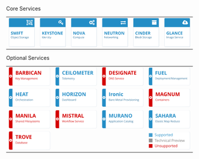 <!-- .slide: data-background-image="images/mirantis-logo.svg" data-background-size="auto 90%" -->


Core Services
<table>
<tr>
    <td><img src="images/openstack/swift.svg"    ></td>
    <td><img src="images/openstack/keystone.svg" ></td>
    <td><img src="images/openstack/nova.svg"     ></td>
    <td><img src="images/openstack/neutron.svg"  ></td>
    <td><img src="images/openstack/cinder.svg"   ></td>
    <td><img src="images/openstack/glance.svg"   ></td>
</tr>
</table>

Optional Services

<table>
<tr>
    <td><img src="images/openstack/barbican-notsupported.svg"></td>
    <td><img src="images/openstack/ceilometer.svg"></td>
    <td><img src="images/openstack/designate-notsupported.svg"></td>
    <td><img src="images/openstack/fuel.svg"></td>
</tr>
<tr>
    <td><img src="images/openstack/heat.svg"></td>
    <td><img src="images/openstack/horizon.svg"></td>
    <td><img src="images/openstack/ironic.svg"></td>
    <td><img src="images/openstack/magnum-notsupported.svg"></td>
</tr>
<tr>
    <td><img src="images/openstack/manila-notsupported.svg"></td>
    <td><img src="images/openstack/mistral-notsupported.svg"></td>
    <td><img src="images/openstack/murano.svg"></td>
    <td><img src="images/openstack/sahara.svg"></td>
</tr>
<tr>
    <td><img src="images/openstack/trove-notsupported.svg"></td>
    <td></td>
    <td></td>
    <td><img src="images/openstack/legend.svg"></td>
</tr>
</table>
